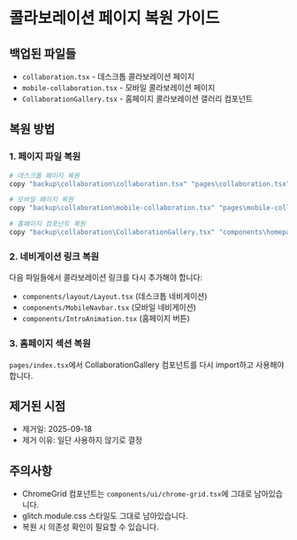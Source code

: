 # 콜라보레이션 페이지 복원 가이드

## 백업된 파일들
- `collaboration.tsx` - 데스크톱 콜라보레이션 페이지
- `mobile-collaboration.tsx` - 모바일 콜라보레이션 페이지  
- `CollaborationGallery.tsx` - 홈페이지 콜라보레이션 갤러리 컴포넌트

## 복원 방법

### 1. 페이지 파일 복원
```bash
# 데스크톱 페이지 복원
copy "backup\collaboration\collaboration.tsx" "pages\collaboration.tsx"

# 모바일 페이지 복원
copy "backup\collaboration\mobile-collaboration.tsx" "pages\mobile-collaboration.tsx"

# 홈페이지 컴포넌트 복원
copy "backup\collaboration\CollaborationGallery.tsx" "components\homepage\CollaborationGallery.tsx"
```

### 2. 네비게이션 링크 복원
다음 파일들에서 콜라보레이션 링크를 다시 추가해야 합니다:
- `components/layout/Layout.tsx` (데스크톱 네비게이션)
- `components/MobileNavbar.tsx` (모바일 네비게이션)
- `components/IntroAnimation.tsx` (홈페이지 버튼)

### 3. 홈페이지 섹션 복원
`pages/index.tsx`에서 CollaborationGallery 컴포넌트를 다시 import하고 사용해야 합니다.

## 제거된 시점
- 제거일: 2025-09-18
- 제거 이유: 일단 사용하지 않기로 결정

## 주의사항
- ChromeGrid 컴포넌트는 `components/ui/chrome-grid.tsx`에 그대로 남아있습니다.
- glitch.module.css 스타일도 그대로 남아있습니다.
- 복원 시 의존성 확인이 필요할 수 있습니다.
